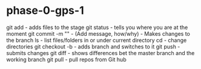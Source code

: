 # phase-0-gps-1
git add - adds files to the stage
git status - tells you where you are at the moment
git commit -m "" - (Add message, how/why) - Makes changes to the branch
ls - list files/folders in or under current directory
cd - change directories
git checkout -b - adds branch and switches to it
git push - submits changes
git diff - shows differences bet the master branch and the working branch
git pull - pull repos from Git hub 